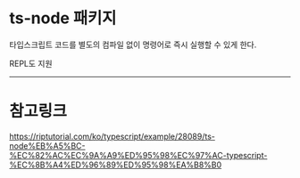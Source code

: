 # ts-node 패키지

타입스크립트 코드를 별도의 컴파일 없이 명령어로 즉시 실행할 수 있게 한다.

REPL도 지원

***

# 참고링크
https://riptutorial.com/ko/typescript/example/28089/ts-node%EB%A5%BC-%EC%82%AC%EC%9A%A9%ED%95%98%EC%97%AC-typescript-%EC%8B%A4%ED%96%89%ED%95%98%EA%B8%B0